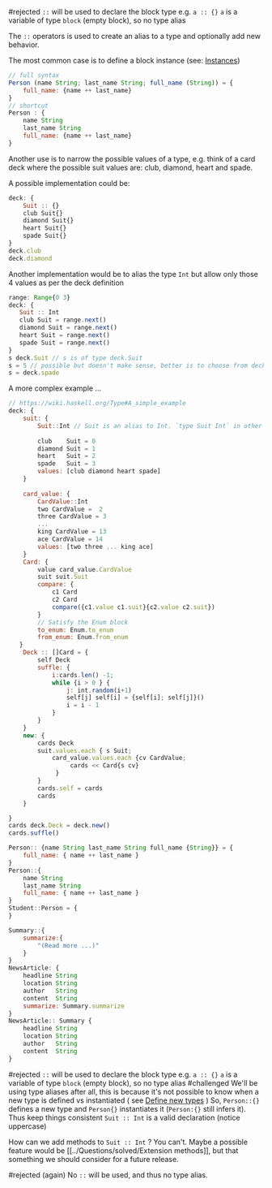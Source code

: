 #rejected `::` will be used to declare the block type e.g. `a :: {}`  `a` is a variable of type `block` (empty block), so no type alias

The `::` operators is used to create an alias to a type and optionally add new behavior. 

The most common case is to define a block instance (see: [Instances](Instances.md))

```javascript
// full syntax
Person (name String; last_name String; full_name (String)) = {
    full_name: {name ++ last_name}
}
// shortcut
Person : {
    name String
    last_name String
    full_name: {name ++ last_name}
}
```

Another use is to narrow the possible values of a type, e.g. think of a card deck where the possible suit values are: club, diamond, heart and spade. 

A possible implementation could be: 
```javascript
deck: {
    Suit :: {}
    club Suit{}
    diamond Suit{}
    heart Suit{}
    spade Suit{}
}
deck.club
deck.diamond
```

Another implementation would be to alias the type `Int` but allow only those 4 values as per the deck definition

```javascript
range: Range{0 3}
deck: {
   Suit :: Int
   club Suit = range.next()
   diamond Suit = range.next()
   heart Suit = range.next()
   spade Suit = range.next()
}
s deck.Suit // s is of type deck.Suit
s = 5 // possible but doesn't make sense, better is to choose from deck
s = deck.spade

```

A more complex example ... 

```javascript
// https://wiki.haskell.org/Type#A_simple_example
deck: {
    suit: {
        Suit::Int // Suit is an alias to Int. `type Suit Int` in other languages
        
        club    Suit = 0
        diamond Suit = 1
        heart   Suit = 2
        spade   Suit = 3
        values: [club diamond heart spade]
    }
    
    card_value: {
        CardValue::Int
        two CardValue =  2
        three CardValue = 3
        ...
        king CardValue = 13
        ace CardValue = 14
        values: [two three ... king ace]
    }
    Card: {
        value card_value.CardValue
        suit suit.Suit
        compare: {
            c1 Card
            c2 Card
            compare({c1.value c1.suit}{c2.value c2.suit})
        }
        // Satisfy the Enum block
        to_enum: Enum.to_enum
        from_enum: Enum.from_enum
   }
    Deck :: []Card = {
        self Deck
        suffle: {
            i:cards.len() -1;
            while {i > 0 } {
                j: int.random(i+1)
                self[j] self[i] = {self[i]; self[j]}()
                i = i - 1
            }
        }
    }
    new: {
        cards Deck
        suit.values.each { s Suit; 
            card_value.values.each {cv CardValue;
                 cards << Card{s cv}
             }
        }
        cards.self = cards
        cards
    }

}
cards deck.Deck = deck.new()
cards.suffle()

Person:: {name String last_name String full_name {String}} = {
    full_name: { name ++ last_name }
}
Person::{
    name String
    last_name String
    full_name: { name ++ last_name }
}
Student::Person = {
}

Summary::{
    summarize:{
        "(Read more ...)"
    }
}
NewsArticle: {
    headline String
    location String
    author   String
    content  String
    summarize: Summary.summarize
}
NewsArticle:: Summary {
    headline String
    location String
    author   String
    content  String
}
```

#rejected `::` will be used to declare the block type e.g. `a :: {}`  `a` is a variable of type `block` (empty block), so no type alias
#challenged We'll be using type aliases after all, this is because it's not possible to know when a new type is defined vs instantiated ( see [Define new types](Define%20new%20types.md) )
So, `Person::{}` defines a new type and `Person{}`  instantiates it (`Person:{}` still infers it). Thus keep things consistent `Suit :: Int` is a valid declaration (notice uppercase)


How can we add methods to `Suit :: Int` ?  You can't. Maybe a possible feature would be [[../Questions/solved/Extension methods]], but that something we should consider for a future release.

#rejected (again) No `::` will be used, and thus no type alias. 

